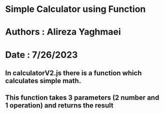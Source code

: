 # Simple Calculator using Function

# Authors : Alireza Yaghmaei
# Date : 7/26/2023

## In calculatorV2.js there is a function which calculates simple math.
## This function takes 3 parameters (2 number and 1 operation) and returns the result
